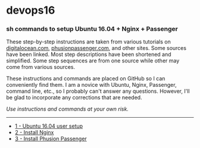 # devops16
### sh commands to setup Ubuntu 16.04 + Nginx + Passenger

These step-by-step instructions are taken from various tutorials on [digitalocean.com](https://digitalocean.com), [phusionpassenger.com](https://www.phusionpassenger.com), and other sites. Some sources have been linked.  Most step descriptions have been shortened and simplified. Some step sequences are from one source while other may come from various sources.

These instructions and commands are placed on GitHub so I can conveniently find them. I am a novice with Ubuntu, Nginx, Passenger, command line, etc., so I probably can't answer any questions. However, I'll be glad to incorporate any corrections that are needed.

_Use instructions and commands at your own risk._

---

* [1 - Ubuntu 16.04 user setup](html/devops16_1_ubuntu16_setup.html)
* [2 - Install Nginx](html/devops16_2_install_nginx.html)
* [3 - Install Phusion Passenger](html/devops16_3_install_phusionpassenger.html)


